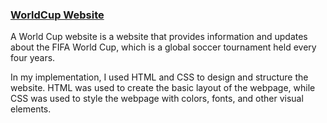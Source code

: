 ### <a href="https://glittering-cactus-b3259f.netlify.app">WorldCup Website</a>

A World Cup website is a website that provides information and updates about the FIFA World Cup, which is a global soccer tournament held every four years.

In my implementation, I used HTML and CSS to design and structure the website. HTML was used to create the basic layout of the webpage, while CSS was used to style the webpage with colors, fonts, and other visual elements.


